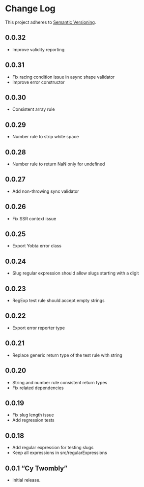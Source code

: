 # Change Log
This project adheres to [Semantic Versioning](http://semver.org/).

## 0.0.32
* Improve validity reporting
## 0.0.31
* Fix racing condition issue in async shape validator
* Improve error constructor
## 0.0.30
* Consistent array rule
## 0.0.29
* Number rule to strip white space
## 0.0.28
* Number rule to return NaN only for undefined
## 0.0.27
* Add non-throwing sync validator 
## 0.0.26
* Fix SSR context issue
## 0.0.25
* Export Yobta error class
  
## 0.0.24
* Slug regular expression should allow slugs starting with a digit
## 0.0.23
* RegExp test rule should accept empty strings
## 0.0.22
* Export error reporter type
## 0.0.21
* Replace generic return type of the test rule with string
## 0.0.20
* String and number rule consistent return types
* Fix related dependencies
## 0.0.19
* Fix slug length issue
* Add regression tests
## 0.0.18
* Add regular expression for testing slugs
* Keep all expressions in src/regularExpressions
## 0.0.1 “Cy Twombly”
* Initial release.
